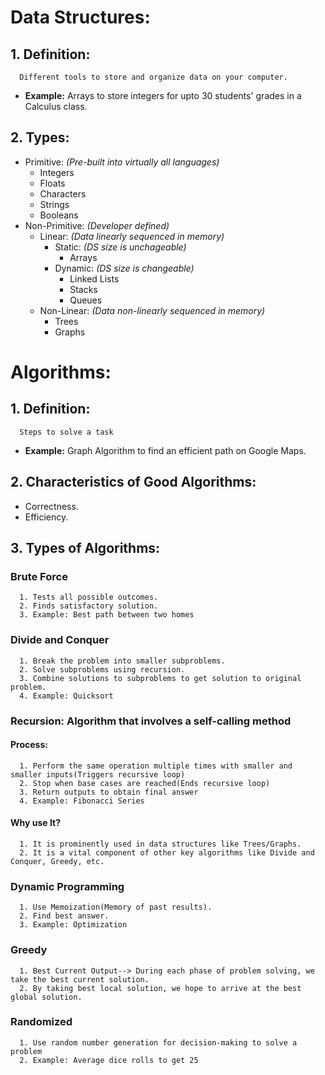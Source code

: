 # Data Structures:
   ## 1. Definition: 
      Different tools to store and organize data on your computer.
   - **Example:** Arrays to store integers for upto 30 students' grades in a Calculus class.
   ## 2. Types:
   - Primitive: *(Pre-built into virtually all languages)*
      - Integers
      - Floats
      - Characters
      - Strings
      - Booleans
   - Non-Primitive: *(Developer defined)*
      - Linear: *(Data linearly sequenced in memory)*
         - Static: *(DS size is unchageable)*
            - Arrays
         - Dynamic: *(DS size is changeable)*
            - Linked Lists
            - Stacks
            - Queues
      - Non-Linear: *(Data non-linearly sequenced in memory)*
         - Trees
         - Graphs
      

# Algorithms:
 ## 1. Definition: 
      Steps to solve a task
   - **Example:** Graph Algorithm to find an efficient path on Google Maps.
 ## 2. Characteristics of Good Algorithms:
   - Correctness.
   - Efficiency.
 ## 3. Types of Algorithms:
   ### Brute Force
      1. Tests all possible outcomes.
      2. Finds satisfactory solution.
      3. Example: Best path between two homes
   ### Divide and Conquer
      1. Break the problem into smaller subproblems.
      2. Solve subproblems using recursion.
      3. Combine solutions to subproblems to get solution to original problem.
      4. Example: Quicksort
   ### Recursion: Algorithm that involves a self-calling method
   #### Process:
      1. Perform the same operation multiple times with smaller and smaller inputs(Triggers recursive loop)
      2. Stop when base cases are reached(Ends recursive loop)
      3. Return outputs to obtain final answer
      4. Example: Fibonacci Series
   #### Why use It?
      1. It is prominently used in data structures like Trees/Graphs.
      2. It is a vital component of other key algorithms like Divide and Conquer, Greedy, etc.
      
   ### Dynamic Programming
      1. Use Memoization(Memory of past results).
      2. Find best answer.
      3. Example: Optimization
   ### Greedy
      1. Best Current Output--> During each phase of problem solving, we take the best current solution.
      2. By taking best local solution, we hope to arrive at the best global solution.
   ### Randomized
      1. Use random number generation for decision-making to solve a problem
      2. Example: Average dice rolls to get 25
